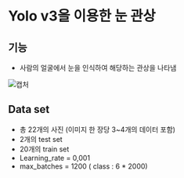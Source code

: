 # Yolo v3을 이용한 눈 관상

## 기능  
- 사람의 얼굴에서 눈을 인식하여 해당하는 관상을 나타냄

![캡처](https://user-images.githubusercontent.com/78400774/107000900-03d1c300-67cc-11eb-884c-86668a63c80c.PNG)


## Data set
- 총 22개의 사진 (이미지 한 장당 3~4개의 데이터 포함)
- 2개의 test set
- 20개의 train set
- Learning_rate = 0,001
- max_batches = 1200 ( class : 6 * 2000)
